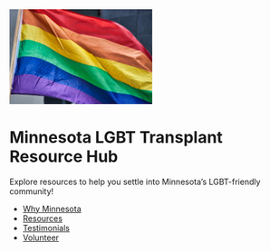 <img src="pride-flag.jpg" alt="Pride Flag" width="50%" />

# Minnesota LGBT Transplant Resource Hub

Explore resources to help you settle into Minnesota’s LGBT-friendly community!

- [Why Minnesota](why.md)
- [Resources](resources.md)
- [Testimonials](testimonials.md)
- [Volunteer](volunteer.md)

